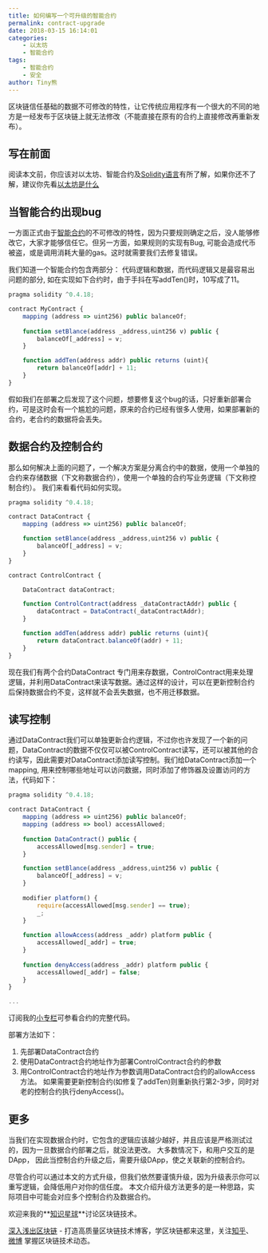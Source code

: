 ```yaml
---
title: 如何编写一个可升级的智能合约
permalink: contract-upgrade
date: 2018-03-15 16:14:01
categories: 
    - 以太坊
    - 智能合约
tags:
    - 智能合约
    - 安全
author: Tiny熊
---
```


区块链信任基础的数据不可修改的特性，让它传统应用程序有一个很大的不同的地方是一经发布于区块链上就无法修改（不能直接在原有的合约上直接修改再重新发布）。

<!-- more -->

## 写在前面
阅读本文前，你应该对以太坊、智能合约及[Solidity语言](https://learnblockchain.cn/categories/ethereum/Solidity/)有所了解，如果你还不了解，建议你先看[以太坊是什么](https://learnblockchain.cn/2017/11/20/whatiseth/)


## 当智能合约出现bug

一方面正式由于[智能合约](https://learnblockchain.cn/2018/01/04/understanding-smart-contracts/)的不可修改的特性，因为只要规则确定之后，没人能够修改它，大家才能够信任它。但另一方面，如果规则的实现有Bug, 可能会造成代币被盗，或是调用消耗大量的gas。这时就需要我们去修复错误。

我们知道一个智能合约包含两部分： 代码逻辑和数据，而代码逻辑又是最容易出问题的部分, 如在实现如下合约时，由于手抖在写addTen()时，10写成了11。


```js
pragma solidity ^0.4.18;

contract MyContract {
    mapping (address => uint256) public balanceOf;
    
    function setBlance(address _address,uint256 v) public {
        balanceOf[_address] = v;
    }

    function addTen(address addr) public returns (uint){
        return balanceOf[addr] + 11;
    }
}

```
假如我们在部署之后发现了这个问题，想要修复这个bug的话，只好重新部署合约，可是这时会有一个尴尬的问题，原来的合约已经有很多人使用，如果部署新的合约，老合约的数据将会丢失。

## 数据合约及控制合约
那么如何解决上面的问题了，一个解决方案是分离合约中的数据，使用一个单独的合约来存储数据（下文称数据合约），使用一个单独的合约写业务逻辑（下文称控制合约）。 
我们来看看代码如何实现。

```js
pragma solidity ^0.4.18;

contract DataContract {
    mapping (address => uint256) public balanceOf;

    function setBlance(address _address,uint256 v) public {
        balanceOf[_address] = v;
    }
}

contract ControlContract {

    DataContract dataContract;

    function ControlContract(address _dataContractAddr) public {
        dataContract = DataContract(_dataContractAddr);
    }

    function addTen(address addr) public returns (uint){
        return dataContract.balanceOf(addr) + 11;
    }
}

```

现在我们有两个合约DataContract 专门用来存数据，ControlContract用来处理逻辑，并利用DataContract来读写数据。通过这样的设计，可以在更新控制合约后保持数据合约不变，这样就不会丢失数据，也不用迁移数据。

## 读写控制
通过DataContract我们可以单独更新合约逻辑，不过你也许发现了一个新的问题，DataContract的数据不仅仅可以被ControlContract读写，还可以被其他的合约读写，因此需要对DataContract添加读写控制。我们给DataContract添加一个mapping, 用来控制哪些地址可以访问数据，同时添加了修饰器及设置访问的方法，代码如下：

```js
pragma solidity ^0.4.18;

contract DataContract {
    mapping (address => uint256) public balanceOf;
    mapping (address => bool) accessAllowed;
    
    function DataContract() public {
        accessAllowed[msg.sender] = true;
    }

    function setBlance(address _address,uint256 v) public {
        balanceOf[_address] = v;
    }
    
    modifier platform() {
        require(accessAllowed[msg.sender] == true);
        _;
    }
    
    function allowAccess(address _addr) platform public {
        accessAllowed[_addr] = true;
    }
    
    function denyAccess(address _addr) platform public {
        accessAllowed[_addr] = false;
    }
}

...

```
订阅我的[小专栏](https://xiaozhuanlan.com/blockchaincore)可参看合约的完整代码。

部署方法如下：
1. 先部署DataContract合约
2. 使用DataContract合约地址作为部署ControlContract合约的参数
3. 用ControlContract合约地址作为参数调用DataContract合约的allowAccess方法。
如果需要更新控制合约(如修复了addTen)则重新执行第2-3步，同时对老的控制合约执行denyAccess()。

## 更多
当我们在实现数据合约时，它包含的逻辑应该越少越好，并且应该是严格测试过的，因为一旦数据合约部署之后，就没法更改。
大多数情况下，和用户交互的是DApp， 因此当控制合约升级之后，需要升级DApp，使之关联新的控制合约。

尽管合约可以通过本文的方式升级，但我们依然要谨慎升级，因为升级表示你可以重写逻辑，会降低用户对你的信任度。
本文介绍升级方法更多的是一种思路，实际项目中可能会对应多个控制合约及数据合约。

欢迎来我的**[知识星球](https://learnblockchain.cn/images/zsxq.png)**讨论区块链技术。

[深入浅出区块链](https://learnblockchain.cn/) - 打造高质量区块链技术博客，学区块链都来这里，关注[知乎](https://www.zhihu.com/people/xiong-li-bing/activities)、[微博](https://weibo.com/517623789) 掌握区块链技术动态。

